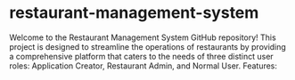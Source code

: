 # restaurant-management-system
Welcome to the Restaurant Management System GitHub repository! This project is designed to streamline the operations of restaurants by providing a comprehensive platform that caters to the needs of three distinct user roles: Application Creator, Restaurant Admin, and Normal User.  Features:
